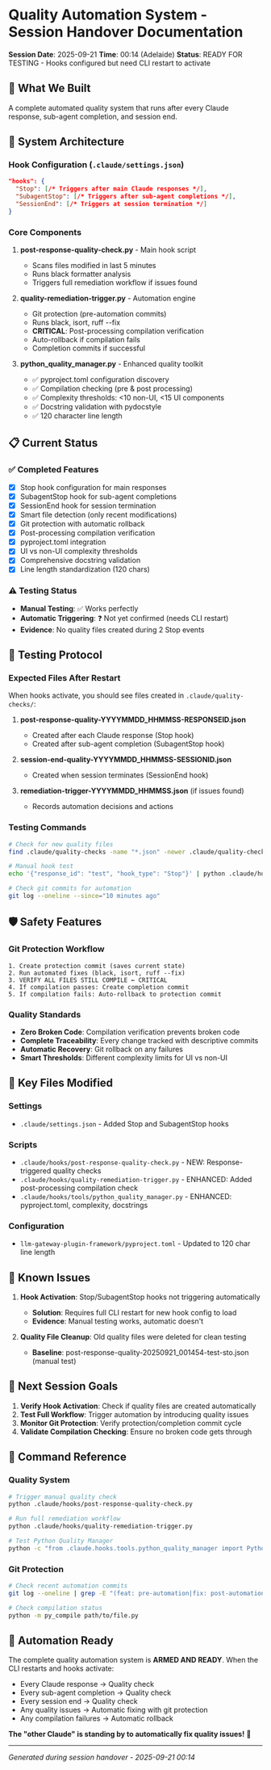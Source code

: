 # Quality Automation System - Session Handover Documentation

**Session Date**: 2025-09-21
**Time**: 00:14 (Adelaide)
**Status**: READY FOR TESTING - Hooks configured but need CLI restart to activate

## 🎯 What We Built

A complete automated quality system that runs after every Claude response, sub-agent completion, and session end.

## 🚀 System Architecture

### Hook Configuration (`.claude/settings.json`)
```json
"hooks": {
  "Stop": [/* Triggers after main Claude responses */],
  "SubagentStop": [/* Triggers after sub-agent completions */],
  "SessionEnd": [/* Triggers at session termination */]
}
```

### Core Components

1. **post-response-quality-check.py** - Main hook script
   - Scans files modified in last 5 minutes
   - Runs black formatter analysis
   - Triggers full remediation workflow if issues found

2. **quality-remediation-trigger.py** - Automation engine
   - Git protection (pre-automation commits)
   - Runs black, isort, ruff --fix
   - **CRITICAL**: Post-processing compilation verification
   - Auto-rollback if compilation fails
   - Completion commits if successful

3. **python_quality_manager.py** - Enhanced quality toolkit
   - ✅ pyproject.toml configuration discovery
   - ✅ Compilation checking (pre & post processing)
   - ✅ Complexity thresholds: <10 non-UI, <15 UI components
   - ✅ Docstring validation with pydocstyle
   - ✅ 120 character line length

## 📋 Current Status

### ✅ Completed Features
- [x] Stop hook configuration for main responses
- [x] SubagentStop hook for sub-agent completions
- [x] SessionEnd hook for session termination
- [x] Smart file detection (only recent modifications)
- [x] Git protection with automatic rollback
- [x] Post-processing compilation verification
- [x] pyproject.toml integration
- [x] UI vs non-UI complexity thresholds
- [x] Comprehensive docstring validation
- [x] Line length standardization (120 chars)

### ⚠️ Testing Status
- **Manual Testing**: ✅ Works perfectly
- **Automatic Triggering**: ❓ Not yet confirmed (needs CLI restart)
- **Evidence**: No quality files created during 2 Stop events

## 🔄 Testing Protocol

### Expected Files After Restart
When hooks activate, you should see files created in `.claude/quality-checks/`:

1. **post-response-quality-YYYYMMDD_HHMMSS-RESPONSEID.json**
   - Created after each Claude response (Stop hook)
   - Created after sub-agent completion (SubagentStop hook)

2. **session-end-quality-YYYYMMDD_HHMMSS-SESSIONID.json**
   - Created when session terminates (SessionEnd hook)

3. **remediation-trigger-YYYYMMDD_HHMMSS.json** (if issues found)
   - Records automation decisions and actions

### Testing Commands
```bash
# Check for new quality files
find .claude/quality-checks -name "*.json" -newer .claude/quality-checks/post-response-quality-20250921_001454-test-sto.json

# Manual hook test
echo '{"response_id": "test", "hook_type": "Stop"}' | python .claude/hooks/post-response-quality-check.py

# Check git commits for automation
git log --oneline --since="10 minutes ago"
```

## 🛡️ Safety Features

### Git Protection Workflow
```
1. Create protection commit (saves current state)
2. Run automated fixes (black, isort, ruff --fix)
3. VERIFY ALL FILES STILL COMPILE ← CRITICAL
4. If compilation passes: Create completion commit
5. If compilation fails: Auto-rollback to protection commit
```

### Quality Standards
- **Zero Broken Code**: Compilation verification prevents broken code
- **Complete Traceability**: Every change tracked with descriptive commits
- **Automatic Recovery**: Git rollback on any failures
- **Smart Thresholds**: Different complexity limits for UI vs non-UI

## 🔧 Key Files Modified

### Settings
- `.claude/settings.json` - Added Stop and SubagentStop hooks

### Scripts
- `.claude/hooks/post-response-quality-check.py` - NEW: Response-triggered quality checks
- `.claude/hooks/quality-remediation-trigger.py` - ENHANCED: Added post-processing compilation check
- `.claude/hooks/tools/python_quality_manager.py` - ENHANCED: pyproject.toml, complexity, docstrings

### Configuration
- `llm-gateway-plugin-framework/pyproject.toml` - Updated to 120 char line length

## 🚨 Known Issues

1. **Hook Activation**: Stop/SubagentStop hooks not triggering automatically
   - **Solution**: Requires full CLI restart for new hook config to load
   - **Evidence**: Manual testing works, automatic doesn't

2. **Quality File Cleanup**: Old quality files were deleted for clean testing
   - **Baseline**: post-response-quality-20250921_001454-test-sto.json (manual test)

## 🎯 Next Session Goals

1. **Verify Hook Activation**: Check if quality files are created automatically
2. **Test Full Workflow**: Trigger automation by introducing quality issues
3. **Monitor Git Protection**: Verify protection/completion commit cycle
4. **Validate Compilation Checking**: Ensure no broken code gets through

## 📝 Command Reference

### Quality System
```bash
# Trigger manual quality check
python .claude/hooks/post-response-quality-check.py

# Run full remediation workflow
python .claude/hooks/quality-remediation-trigger.py

# Test Python Quality Manager
python -c "from .claude.hooks.tools.python_quality_manager import PythonQualityManager; mgr = PythonQualityManager(); print('✅ Quality Manager Ready')"
```

### Git Protection
```bash
# Check recent automation commits
git log --oneline | grep -E "(feat: pre-automation|fix: post-automation)"

# Check compilation status
python -m py_compile path/to/file.py
```

## 🤖 Automation Ready

The complete quality automation system is **ARMED AND READY**. When the CLI restarts and hooks activate:

- Every Claude response → Quality check
- Every sub-agent completion → Quality check
- Every session end → Quality check
- Any quality issues → Automatic fixing with git protection
- Any compilation failures → Automatic rollback

**The "other Claude" is standing by to automatically fix quality issues!** 🚀

---
*Generated during session handover - 2025-09-21 00:14*
